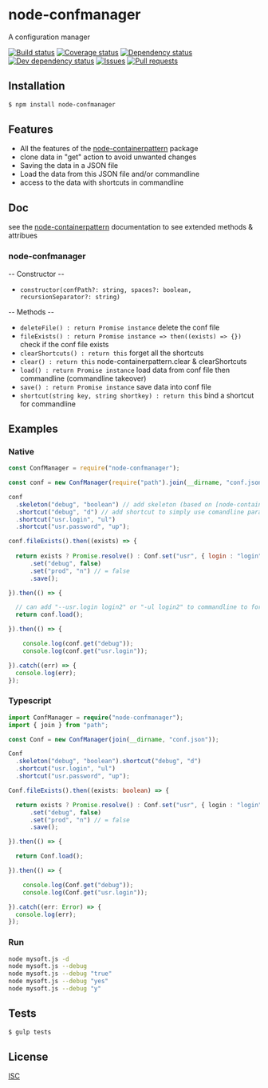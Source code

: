 # node-confmanager
A configuration manager

[![Build status](https://api.travis-ci.org/Psychopoulet/node-confmanager.svg?branch=master)](https://travis-ci.org/Psychopoulet/node-confmanager)
[![Coverage status](https://coveralls.io/repos/github/Psychopoulet/node-confmanager/badge.svg?branch=master)](https://coveralls.io/github/Psychopoulet/node-confmanager)
[![Dependency status](https://david-dm.org/Psychopoulet/node-confmanager/status.svg)](https://david-dm.org/Psychopoulet/node-confmanager)
[![Dev dependency status](https://david-dm.org/Psychopoulet/node-confmanager/dev-status.svg)](https://david-dm.org/Psychopoulet/node-confmanager?type=dev)
[![Issues](https://img.shields.io/github/issues/Psychopoulet/node-confmanager.svg)](https://github.com/Psychopoulet/node-confmanager/issues)
[![Pull requests](https://img.shields.io/github/issues-pr/Psychopoulet/node-confmanager.svg)](https://github.com/Psychopoulet/node-confmanager/pulls)

## Installation

```bash
$ npm install node-confmanager
```

## Features

  * All the features of the [node-containerpattern](https://www.npmjs.com/package/node-containerpattern) package
  * clone data in "get" action to avoid unwanted changes
  * Saving the data in a JSON file
  * Load the data from this JSON file and/or commandline
  * access to the data with shortcuts in commandline

## Doc

see the [node-containerpattern](https://www.npmjs.com/package/node-containerpattern) documentation to see extended methods & attribues

### node-confmanager

  -- Constructor --

  * ``` constructor(confPath?: string, spaces?: boolean, recursionSeparator?: string) ```

  -- Methods --

  * ``` deleteFile() : return Promise instance ``` delete the conf file
  * ``` fileExists() : return Promise instance => then((exists) => {}) ``` check if the conf file exists
  * ``` clearShortcuts() : return this ``` forget all the shortcuts
  * ``` clear() : return this ``` node-containerpattern.clear & clearShortcuts
  * ``` load() : return Promise instance ``` load data from conf file then commandline (commandline takeover)
  * ``` save() : return Promise instance ``` save data into conf file
  * ``` shortcut(string key, string shortkey) : return this ``` bind a shortcut for commandline

## Examples

### Native

```javascript
const ConfManager = require("node-confmanager");

const conf = new ConfManager(require("path").join(__dirname, "conf.json"));

conf
  .skeleton("debug", "boolean") // add skeleton (based on [node-containerpattern](https://www.npmjs.com/package/node-containerpattern)) to check datatype
  .shortcut("debug", "d") // add shortcut to simply use comandline params, can add "-d true" to commandline to activate debug
  .shortcut("usr.login", "ul")
  .shortcut("usr.password", "up");

conf.fileExists().then((exists) => {
  
  return exists ? Promise.resolve() : Conf.set("usr", { login : "login", pwd : "pwd" })
      .set("debug", false)
      .set("prod", "n") // = false
      .save();

}).then(() => {

  // can add "--usr.login login2" or "-ul login2" to commandline to force login change
  return conf.load();

}).then(() => {

    console.log(conf.get("debug"));
    console.log(conf.get("usr.login"));

}).catch((err) => {
  console.log(err);
});
```

### Typescript

```typescript
import ConfManager = require("node-confmanager");
import { join } from "path";

const Conf = new ConfManager(join(__dirname, "conf.json"));

Conf
  .skeleton("debug", "boolean").shortcut("debug", "d")
  .shortcut("usr.login", "ul")
  .shortcut("usr.password", "up");

Conf.fileExists().then((exists: boolean) => {

  return exists ? Promise.resolve() : Conf.set("usr", { login : "login", pwd : "pwd" })
      .set("debug", false)
      .set("prod", "n") // = false
      .save();

}).then(() => {

  return Conf.load();

}).then(() => {

    console.log(Conf.get("debug"));
    console.log(Conf.get("usr.login"));

}).catch((err: Error) => {
  console.log(err);
});
```

### Run

```bash
node mysoft.js -d
node mysoft.js --debug
node mysoft.js --debug "true"
node mysoft.js --debug "yes"
node mysoft.js --debug "y"
```

## Tests

```bash
$ gulp tests
```

## License

  [ISC](LICENSE)
